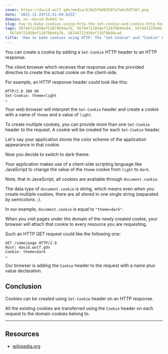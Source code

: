 ```yaml
---
cover: https://david.wolf.gdn/media/619e5f6d63587e7e6c9df207.png
date: '2021-11-24T15:51:09.825Z'
domain: xn--david-9u04d.to
slug: how-to-bake-cookies-using-http-the-set-cookie-and-cookie-http-headers--deleted
tags: 56744721958ef13879b94a7d, 56744721958ef13879b94c04, 56744722958ef13879b94e73,
  56744721958ef13879b94a76, 56744721958ef13879b94cad
title: 'How to bake cookies using HTTP: The "Set-Cookie" and "Cookie" HTTP headers'
---
```


You can create a cookie by adding a `Set-Cookie` HTTP header to an HTTP response.


The client browser which receives that response uses the provided directive to create the actual cookie on the client-side.


For example, an HTTP response header could look like this:



```
HTTP/2.0 200 OK
Set-Cookie: theme=light
…

```

Your web browser will interpret the `Set-Cookie` header and create a cookie with a name of `theme` and a value of `light`.


To create multiple cookies, you can provide more than one `Set-Cookie` header to the request. A cookie will be created for each `Set-Cookie` header.


Let's say your application stores the color scheme of the application appearance in that cookie.


Now you decide to switch to dark theme.


Your application makes use of a client-side scripting language like JavaScript to change the value of the `theme` cookie from `light` to `dark`.


Note, that in JavaScript, all cookies are available through `document.cookie`.


The data type of `document.cookie` is string, which means even when you create multiple cookies, there are all stored in one single string (separated by semicolons `;`).


In our example, `document.cookie` is equal to `"theme=dark"`.


When you visit pages under the domain of the newly created cookie, your browser will attach that cookie to every resource you are requesting.


Such an HTTP GET request could like the following one:



```
GET /some/page HTTP/2.0
Host: david.wolf.gdn
Cookie: theme=dark
…

```

Our browser is adding the `Cookie` header to the request with a name plus value declaration.


Conclusion
----------


Cookies can be created using `Set-Cookie` header on an HTTP response.


All the existing cookies are transferred using the `Cookie` header on each request to the domain cookies belong to.




---


Resources
---------


* [wikipedia.org](https://en.wikipedia.org/wiki/HTTP_cookie)


